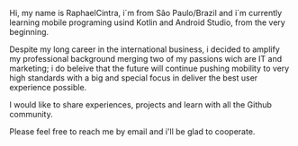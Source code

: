 Hi, my name is RaphaelCintra, i´m from São Paulo/Brazil and i´m currently learning mobile programing usind Kotlin and Android Studio, from the very beginning.

Despite my long career in the international business, i decided to amplify my professional background merging two of my passions wich are IT and marketing; i do beleive that the future will continue pushing mobility to very high standards with a big and special focus in deliver the best user experience possible.

I would like to share experiences, projects and learn with all the Github community. 

Please feel free to reach me by email and i'll be glad to cooperate.



